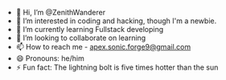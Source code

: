 - 👋 Hi, I’m @ZenithWanderer
- 👀 I’m interested in coding and hacking, though I'm a newbie.
- 🌱 I’m currently learning Fullstack developing
- 💞️ I’m looking to collaborate on learning
- 📫 How to reach me - apex.sonic.forge9@gmail.com
- 😄 Pronouns: he/him
- ⚡ Fun fact: The lightning bolt is five times hotter than the sun

<!---
ZenithWanderer/ZenithWanderer is a ✨ special ✨ repository because its `README.md` (this file) appears on your GitHub profile.
You can click the Preview link to take a look at your changes.
--->
